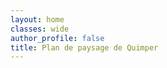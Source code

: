 ```yaml
---
layout: home
classes: wide
author_profile: false
title: Plan de paysage de Quimper
---
```


<div id="map"></div>

<script>

var osm = L.tileLayer('https://tile.openstreetmap.org/{z}/{x}/{y}.png', {
    maxZoom: 19,
    attribution: '© OpenStreetMap'
});

var parc1 = L.marker([48.0105328,-4.1174417]).addTo(map).bindPopup('Parc du Manoir des Salles'),
    parc2 = L.marker([47.9980852,-4.112518]).addTo(map).bindPopup('Jardin de la Retraite');

var parcs = L.layerGroup([parc1, parc2]);

var map = L.map('map', {
    center: [47.99483, -4.08923],
    zoom: 10,
    layers: [osm, parcs]
});

var overlayMaps = {
    "Parcs": parcs
};

var layerControl = L.control.layers(overlayMaps).addTo(map);

</script>
